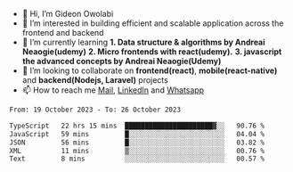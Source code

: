 - 👋 Hi, I’m Gideon Owolabi
- 👀 I’m interested in building efficient and scalable application across the frontend and backend
- 🌱 I’m currently learning <b>1. Data structure & algorithms by Andreai Neaogie(udemy)</b> <b>2. Micro frontends with react(udemy).</b>  <b>3. javascript the advanced concepts by Andreai Neaogie(Udemy)</b>
- 💞️ I’m looking to collaborate on <b>frontend(react)</b>, <b>mobile(react-native)</b> and <b>backend(Nodejs, Laravel)</b> projects
- 📫 How to reach me <a href="mailto:gideoniyin2021@gmail.com">Mail</a>, <a href="https://www.linkedin.com/in/gideon-owolabi-9b667a232/">LinkedIn</a> and <a href="https://wa.me/2348055377085">Whatsapp</a>

<!---
gude1/gude1 is a ✨ special ✨ repository because its `README.md` (this file) appears on your GitHub profile.
You can click the Preview link to take a look at your changes.
--->

<!--START_SECTION:waka-->

```txt
From: 19 October 2023 - To: 26 October 2023

TypeScript   22 hrs 15 mins  ██████████████████████▓░░   90.76 %
JavaScript   59 mins         █░░░░░░░░░░░░░░░░░░░░░░░░   04.04 %
JSON         56 mins         █░░░░░░░░░░░░░░░░░░░░░░░░   03.82 %
XML          11 mins         ▒░░░░░░░░░░░░░░░░░░░░░░░░   00.76 %
Text         8 mins          ░░░░░░░░░░░░░░░░░░░░░░░░░   00.57 %
```

<!--END_SECTION:waka-->
